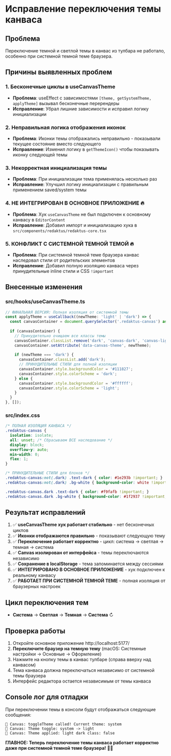 # Исправление переключения темы канваса

## Проблема
Переключение темной и светлой темы в канвас из тулбара не работало, особенно при системной темной теме браузера.

## Причины выявленных проблем

### 1. Бесконечные циклы в useCanvasTheme
- **Проблема**: useEffect с зависимостями `[theme, getSystemTheme, applyTheme]` вызывал бесконечные перерендеры
- **Исправление**: Убрал лишние зависимости и исправил логику инициализации

### 2. Неправильная логика отображения иконок
- **Проблема**: Иконки темы отображались неправильно - показывали текущее состояние вместо следующего
- **Исправление**: Изменил логику в `getThemeIcon()` чтобы показывать иконку следующей темы

### 3. Некорректная инициализация темы
- **Проблема**: При инициализации тема применялась несколько раз
- **Исправление**: Улучшил логику инициализации с правильным применением saved/system темы

### 4. НЕ ИНТЕГРИРОВАН В ОСНОВНОЕ ПРИЛОЖЕНИЕ 🔥
- **Проблема**: Хук `useCanvasTheme` не был подключен к основному канвасу в `EditorContent`
- **Исправление**: Добавил импорт и инициализацию хука в `src/components/redaktus/redaktus-core.tsx`

### 5. КОНФЛИКТ С СИСТЕМНОЙ ТЕМНОЙ ТЕМОЙ 🔥
- **Проблема**: При системной темной теме браузера канвас наследовал стили от родительских элементов
- **Исправление**: Добавил полную изоляцию канваса через принудительные inline стили и CSS `!important`

## Внесенные изменения

### src/hooks/useCanvasTheme.ts
```typescript
// ФИНАЛЬНАЯ ВЕРСИЯ: Полная изоляция от системной темы
const applyTheme = useCallback((newTheme: 'light' | 'dark') => {
  const canvasContainer = document.querySelector('.redaktus-canvas') as HTMLElement;
  
  if (canvasContainer) {
    // Принудительно очищаем все классы темы
    canvasContainer.classList.remove('dark', 'canvas-dark', 'canvas-light');
    canvasContainer.setAttribute('data-canvas-theme', newTheme);
    
    if (newTheme === 'dark') {
      canvasContainer.classList.add('dark');
      // ПРИНУДИТЕЛЬНЫЕ СТИЛИ для полной изоляции
      canvasContainer.style.backgroundColor = '#111827';
      canvasContainer.style.colorScheme = 'dark';
    } else {
      canvasContainer.style.backgroundColor = '#ffffff';
      canvasContainer.style.colorScheme = 'light';
    }
  }
}, []);
```

### src/index.css
```css
/* ПОЛНАЯ ИЗОЛЯЦИЯ КАНВАСА */
.redaktus-canvas {
  isolation: isolate;
  all: unset; /* Сбрасываем ВСЕ наследование */
  display: block;
  overflow-y: auto;
  min-width: 0;
  flex: 1;
}

/* ПРИНУДИТЕЛЬНЫЕ СТИЛИ для блоков */
.redaktus-canvas:not(.dark) .text-dark { color: #1e293b !important; }
.redaktus-canvas:not(.dark) .bg-white { background-color: white !important; }

.redaktus-canvas.dark .text-dark { color: #f9fafb !important; }
.redaktus-canvas.dark .bg-white { background-color: #1f2937 !important; }
```

## Результат исправлений

1. ✅ **useCanvasTheme хук работает стабильно** - нет бесконечных циклов
2. ✅ **Иконки отображаются правильно** - показывают следующую тему
3. ✅ **Переключение работает корректно** - цикл: система → светлая → темная → система
4. ✅ **Canvas изолирован от интерфейса** - темы переключаются независимо
5. ✅ **Сохранение в localStorage** - тема запоминается между сессиями
6. ✅ **ИНТЕГРИРОВАНО В ОСНОВНОЕ ПРИЛОЖЕНИЕ** - хук подключен к реальному канвасу
7. ✅ **РАБОТАЕТ ПРИ СИСТЕМНОЙ ТЕМНОЙ ТЕМЕ** - полная изоляция от браузерных настроек

## Цикл переключения тем
- **Система** → **Светлая** → **Темная** → **Система** ↻

## Проверка работы
1. Откройте основное приложение http://localhost:5177/
2. **Переключите браузер на темную тему** (macOS: Системные настройки → Основные → Оформление)
3. Нажмите на кнопку темы в канвас тулбаре (справа вверху над канвасом)
4. Тема канваса должна переключаться независимо от системной темы браузера
5. Интерфейс редактора остается независимым от темы канваса

## Console лог для отладки
При переключении темы в консоли будут отображаться следующие сообщения:
```
🎨 Canvas: toggleTheme called! Current theme: system
🎨 Canvas: Theme toggle: system -> light
🎨 Canvas: Theme applied: light dark class: false
```

**ГЛАВНОЕ: Теперь переключение темы канваса работает корректно даже при системной темной теме браузера!** 🎨✅ 